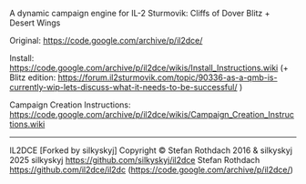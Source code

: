A dynamic campaign engine for IL-2 Sturmovik: Cliffs of Dover Blitz + Desert Wings

Original: https://code.google.com/archive/p/il2dce/

Install: https://code.google.com/archive/p/il2dce/wikis/Install_Instructions.wiki
 (+ Blitz edition: https://forum.il2sturmovik.com/topic/90336-as-a-qmb-is-currently-wip-lets-discuss-what-it-needs-to-be-successful/ )

Campaign Creation Instructions: https://code.google.com/archive/p/il2dce/wikis/Campaign_Creation_Instructions.wiki

---
IL2DCE [Forked by silkyskyj]
Copyright © Stefan Rothdach 2016 & silkyskyj 2025
silkyskyj https://github.com/silkyskyj/il2dce
Stefan Rothdach https://github.com/il2dce/il2dc (https://code.google.com/archive/p/il2dce/)
